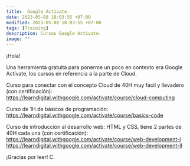 ```yaml
---
title:  Google Actívate. 
date: 2023-05-08 18:03:55 +07:00
modified: 2023-05-08 18:03:55 +07:00
tags: [Training]
description: Cursos Google Actívate.
image: ""
---
```



¡Hola!

Una herramienta gratuita para ponerme un poco en contexto era Google Actívate, los cursos en referencia a la parte de Cloud. 

Curso para conectar con el concepto Cloud de 40H muy fácil y llevadero (con certificación):
https://learndigital.withgoogle.com/activate/course/cloud-computing

Curso de 1H de básicos de programación:
https://learndigital.withgoogle.com/activate/course/basics-code

Curso de introducción al desarrollo web: HTML y CSS, tiene 2 partes de 40H cada una (con certificación):
https://learndigital.withgoogle.com/activate/course/web-development-I
https://learndigital.withgoogle.com/activate/course/web-development-II





¡Gracias por leer!
 C.








